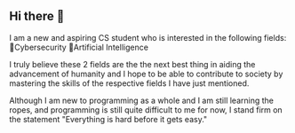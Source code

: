 ## Hi there 👋

I am a new and aspiring CS student who is interested in the following fields:
🔐Cybersecurity
🤖Artificial Intelligence

I truly believe these 2 fields are the the next best thing in aiding the advancement of humanity and I hope to be able to contribute to society by mastering the skills of the respective fields I have just mentioned.

Although I am new to programming as a whole and I am still learning the ropes, and programming is still quite difficult to me for now, I stand firm on the statement "Everything is hard before it gets easy."

<!--
**NextSemIsMySem/NextSemIsMySem** is a ✨ _special_ ✨ repository because its `README.md` (this file) appears on your GitHub profile.

Here are some ideas to get you started:

- 🔭 I’m currently working on ...
- 🌱 I’m currently learning ...
- 👯 I’m looking to collaborate on ...
- 🤔 I’m looking for help with ...
- 💬 Ask me about ...
- 📫 How to reach me: ...
- 😄 Pronouns: ...
- ⚡ Fun fact: ...
-->
